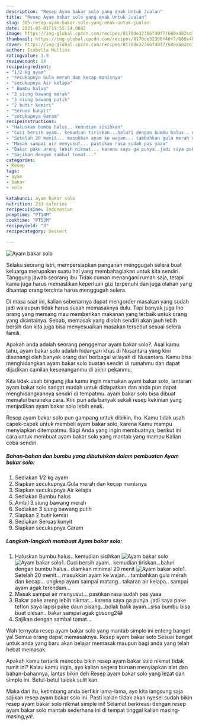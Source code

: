 ```yaml
---
description: "Resep Ayam bakar solo yang enak Untuk Jualan"
title: "Resep Ayam bakar solo yang enak Untuk Jualan"
slug: 305-resep-ayam-bakar-solo-yang-enak-untuk-jualan
date: 2021-05-01T19:55:24.088Z
image: https://img-global.cpcdn.com/recipes/8170de32366f40f7/680x482cq70/ayam-bakar-solo-foto-resep-utama.jpg
thumbnail: https://img-global.cpcdn.com/recipes/8170de32366f40f7/680x482cq70/ayam-bakar-solo-foto-resep-utama.jpg
cover: https://img-global.cpcdn.com/recipes/8170de32366f40f7/680x482cq70/ayam-bakar-solo-foto-resep-utama.jpg
author: Isabella Mullins
ratingvalue: 3.9
reviewcount: 14
recipeingredient:
- "1/2 kg ayam"
- "secukupnya Gula merah dan kecap manisnya"
- "secukupnya Air kelapa"
- " Bumbu halus"
- "3 siung bawang merah"
- "3 siung bawang putih"
- "2 butir kemiri"
- "Seruas kunyit"
- "secukupnya Garam"
recipeinstructions:
- "Haluskan bumbu halus.. kemudian sisihkan"
- "Cuci bersih ayam.. kemudian tiriskan...baluri dengan bumbu halus.. diamkan minimal 20 menit"
- "Setelah 20 menit... masukkan ayam ke wajan... tambahkan gula merah dan kecap... ungkep ayam sampai matang.. takaran air kelapa.. sampai ayam agak terendam..."
- "Masak sampai air menyusut... pastikan rasa sudah pas yaaa"
- "Bakar pake areng lebih nikmat... karena saya ga punya..jadi saya pake teflon saya lapisi pake daun pisang...bolak balik ayam...sisa bumbu bisa buat olesan.. bakar sampai agak gosong2😂"
- "Sajikan dengan sambal tomat..."
categories:
- Resep
tags:
- ayam
- bakar
- solo

katakunci: ayam bakar solo 
nutrition: 233 calories
recipecuisine: Indonesian
preptime: "PT14M"
cooktime: "PT53M"
recipeyield: "3"
recipecategory: Dessert

---
```



![Ayam bakar solo](https://img-global.cpcdn.com/recipes/8170de32366f40f7/680x482cq70/ayam-bakar-solo-foto-resep-utama.jpg)

Selaku seorang istri, mempersiapkan panganan menggugah selera buat keluarga merupakan suatu hal yang membahagiakan untuk kita sendiri. Tanggung jawab seorang ibu Tidak cuman menangani rumah saja, tetapi kamu juga harus memastikan keperluan gizi terpenuhi dan juga olahan yang disantap orang tercinta harus menggugah selera.

Di masa  saat ini, kalian sebenarnya dapat mengorder masakan yang sudah jadi walaupun tidak harus susah memasaknya dulu. Tapi banyak juga lho orang yang memang mau memberikan makanan yang terbaik untuk orang yang dicintainya. Sebab, memasak yang diolah sendiri akan jauh lebih bersih dan kita juga bisa menyesuaikan masakan tersebut sesuai selera famili. 



Apakah anda adalah seorang penggemar ayam bakar solo?. Asal kamu tahu, ayam bakar solo adalah hidangan khas di Nusantara yang kini disenangi oleh banyak orang dari berbagai wilayah di Nusantara. Kamu bisa menghidangkan ayam bakar solo buatan sendiri di rumahmu dan dapat dijadikan camilan kesenanganmu di akhir pekanmu.

Kita tidak usah bingung jika kamu ingin memakan ayam bakar solo, lantaran ayam bakar solo sangat mudah untuk didapatkan dan anda pun dapat menghidangkannya sendiri di tempatmu. ayam bakar solo bisa dibuat memalui beraneka cara. Kini pun ada banyak sekali resep kekinian yang menjadikan ayam bakar solo lebih enak.

Resep ayam bakar solo pun gampang untuk dibikin, lho. Kamu tidak usah capek-capek untuk membeli ayam bakar solo, karena Kamu mampu menyiapkan ditempatmu. Bagi Anda yang ingin membuatnya, berikut ini cara untuk membuat ayam bakar solo yang mantab yang mampu Kalian coba sendiri.

<!--inarticleads1-->

##### Bahan-bahan dan bumbu yang dibutuhkan dalam pembuatan Ayam bakar solo:

1. Sediakan 1/2 kg ayam
1. Siapkan secukupnya Gula merah dan kecap manisnya
1. Siapkan secukupnya Air kelapa
1. Sediakan  Bumbu halus
1. Ambil 3 siung bawang merah
1. Sediakan 3 siung bawang putih
1. Siapkan 2 butir kemiri
1. Sediakan Seruas kunyit
1. Siapkan secukupnya Garam




<!--inarticleads2-->

##### Langkah-langkah membuat Ayam bakar solo:

1. Haluskan bumbu halus.. kemudian sisihkan
<img src="https://img-global.cpcdn.com/steps/782992a605ae91aa/160x128cq70/ayam-bakar-solo-langkah-memasak-1-foto.jpg" alt="Ayam bakar solo"><img src="https://img-global.cpcdn.com/steps/889f02081e9f4711/160x128cq70/ayam-bakar-solo-langkah-memasak-1-foto.jpg" alt="Ayam bakar solo">1. Cuci bersih ayam.. kemudian tiriskan...baluri dengan bumbu halus.. diamkan minimal 20 menit
<img src="https://img-global.cpcdn.com/steps/48d4dcb5d71252b5/160x128cq70/ayam-bakar-solo-langkah-memasak-2-foto.jpg" alt="Ayam bakar solo">1. Setelah 20 menit... masukkan ayam ke wajan... tambahkan gula merah dan kecap... ungkep ayam sampai matang.. takaran air kelapa.. sampai ayam agak terendam...
1. Masak sampai air menyusut... pastikan rasa sudah pas yaaa
1. Bakar pake areng lebih nikmat... karena saya ga punya..jadi saya pake teflon saya lapisi pake daun pisang...bolak balik ayam...sisa bumbu bisa buat olesan.. bakar sampai agak gosong2😂
1. Sajikan dengan sambal tomat...




Wah ternyata resep ayam bakar solo yang mantab simple ini enteng banget ya! Semua orang dapat memasaknya. Resep ayam bakar solo Sesuai banget untuk anda yang baru akan belajar memasak maupun bagi anda yang telah hebat memasak.

Apakah kamu tertarik mencoba bikin resep ayam bakar solo nikmat tidak rumit ini? Kalau kamu ingin, ayo kalian segera buruan menyiapkan alat dan bahan-bahannya, lantas bikin deh Resep ayam bakar solo yang lezat dan simple ini. Betul-betul taidak sulit kan. 

Maka dari itu, ketimbang anda berfikir lama-lama, ayo kita langsung saja sajikan resep ayam bakar solo ini. Pasti kalian tiidak akan nyesel sudah bikin resep ayam bakar solo nikmat simple ini! Selamat berkreasi dengan resep ayam bakar solo mantab sederhana ini di tempat tinggal kalian masing-masing,ya!.

